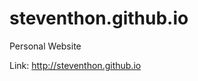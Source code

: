 # steventhon.github.io
Personal Website

Link: <a href="http://steventhon.github.io">http://steventhon.github.io</a>
